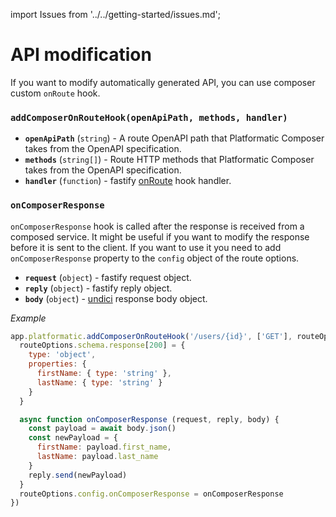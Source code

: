 import Issues from '../../getting-started/issues.md';

# API modification

If you want to modify automatically generated API, you can use composer custom `onRoute` hook.

### `addComposerOnRouteHook(openApiPath, methods, handler)`

- **`openApiPath`** (`string`) - A route OpenAPI path that Platformatic Composer takes from the OpenAPI specification.
- **`methods`** (`string[]`) - Route HTTP methods that Platformatic Composer takes from the OpenAPI specification.
- **`handler`** (`function`) - fastify [onRoute](https://www.fastify.io/docs/latest/Reference/Hooks/#onroute) hook handler.


### `onComposerResponse`

`onComposerResponse` hook is called after the response is received from a composed service.
It might be useful if you want to modify the response before it is sent to the client.
If you want to use it you need to add `onComposerResponse` property to the `config` object of the route options.

- **`request`** (`object`) - fastify request object.
- **`reply`** (`object`) - fastify reply object.
- **`body`** (`object`) - [undici](https://undici.nodejs.org/) response body object.

_Example_

```js
app.platformatic.addComposerOnRouteHook('/users/{id}', ['GET'], routeOptions => {
  routeOptions.schema.response[200] = {
    type: 'object',
    properties: {
      firstName: { type: 'string' },
      lastName: { type: 'string' }
    }
  }

  async function onComposerResponse (request, reply, body) {
    const payload = await body.json()
    const newPayload = {
      firstName: payload.first_name,
      lastName: payload.last_name
    }
    reply.send(newPayload)
  }
  routeOptions.config.onComposerResponse = onComposerResponse
})
```

<Issues />
